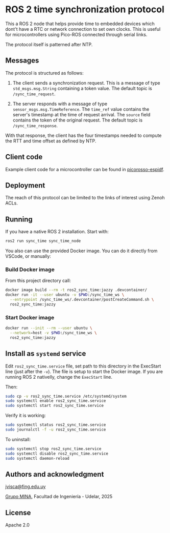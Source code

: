 # ROS 2 time synchronization protocol

This a ROS 2 node that helps provide time to embedded devices which dont't have a RTC or network connection to set own clocks. This is useful for microcontrollers using Pico-ROS connected through serial links.

The protocol itself is patterned after NTP.

## Messages

The protocol is structured as follows:

1. The client sends a synchronization request.
    This is a message of type `std_msgs.msg.String` containing a token value. The default topic is `/sync_time_request`.

1. The server responds with a message of type `sensor_msgs.msg.TimeReference`.
    The `time_ref` value contains the server's timestamp at the time of request arrival. The `source` field contains the token of the original request. The default topic is `/sync_time_response`.

With that response, the client has the four timestamps needed to compute the RTT and time offset as defined by NTP.

## Client code

Example client code for a microcontroller can be found in [picorosso-espidf](https://github.com/xopxe/picorosso-espidf/blob/main/src/sync_time.cpp).

## Deployment

The reach of this protocol can be limited to the links of interest using Zenoh ACLs.

## Running

If you have a native ROS 2 installation. Start with:

```sh
ros2 run sync_time sync_time_node
```

You also can use the provided Docker image. You can do it directly from VSCode, or manually:

### Build Docker image

From this project directory call:

```sh
docker image build --rm -t ros2_sync_time:jazzy .devcontainer/
docker run -it --user ubuntu -v $PWD:/sync_time_ws \
  --entrypoint /sync_time_ws/.devcontainer/postCreateCommand.sh \
  ros2_sync_time:jazzy
```

### Start Docker image

```sh
docker run --init --rm --user ubuntu \
  --network=host -v $PWD:/sync_time_ws \
  ros2_sync_time:jazzy
```

## Install as `systemd` service

Edit `ros2_sync_time.service` file, set path to this directory in the ExecStart line (just after the `-v`). The file is setup to  start the Docker image. If you are running ROS 2 nativelly, change the `ExecStart` line.

Then:

```sh
sudo cp -v ros2_sync_time.service /etc/systemd/system
sudo systemctl enable ros2_sync_time.service
sudo systemctl start ros2_sync_time.service
```

Verify it is working:

```sh
sudo systemctl status ros2_sync_time.service
sudo journalctl -f -u ros2_sync_time.service
```

To uninstall:

```sh
sudo systemctl stop ros2_sync_time.service
sudo systemctl disable ros2_sync_time.service
sudo systemctl daemon-reload
```

## Authors and acknowledgment

<jvisca@fing.edu.uy>

[Grupo MINA](https://www.fing.edu.uy/inco/grupos/mina/), Facultad de Ingeniería - Udelar, 2025

## License

Apache 2.0
